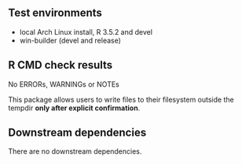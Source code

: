 ## Test environments
* local Arch Linux install, R 3.5.2 and devel
* win-builder (devel and release)

## R CMD check results
No ERRORs, WARNINGs or NOTEs

This package allows users to write files to their filesystem outside the tempdir **only after explicit confirmation**.

## Downstream dependencies
There are no downstream dependencies.
